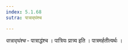 ```yaml
---
index: 5.1.68
sutra: पात्राद्घंश्च

---
```

_पात्राद्घंश्च_ - पात्राद्धंश्च । पात्रियः प्रात्र्य इति । पात्रमर्हतीत्यर्थः ।